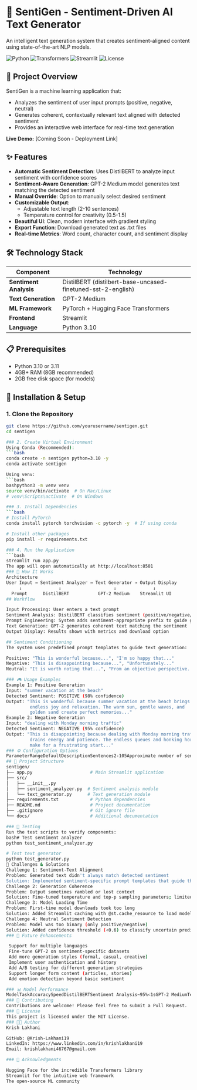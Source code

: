 # 🌟 SentiGen - Sentiment-Driven AI Text Generator

An intelligent text generation system that creates sentiment-aligned content using state-of-the-art NLP models.

![Python](https://img.shields.io/badge/Python-3.10-blue)
![Transformers](https://img.shields.io/badge/Transformers-4.35.0-orange)
![Streamlit](https://img.shields.io/badge/Streamlit-1.28.0-red)
![License](https://img.shields.io/badge/License-MIT-green)

## 🎯 Project Overview

SentiGen is a machine learning application that:
- Analyzes the sentiment of user input prompts (positive, negative, neutral)
- Generates coherent, contextually relevant text aligned with detected sentiment
- Provides an interactive web interface for real-time text generation

**Live Demo:** [Coming Soon - Deployment Link]

## ✨ Features

- **Automatic Sentiment Detection**: Uses DistilBERT to analyze input sentiment with confidence scores
- **Sentiment-Aware Generation**: GPT-2 Medium model generates text matching the detected sentiment
- **Manual Override**: Option to manually select desired sentiment
- **Customizable Output**: 
  - Adjustable text length (2-10 sentences)
  - Temperature control for creativity (0.5-1.5)
- **Beautiful UI**: Clean, modern interface with gradient styling
- **Export Function**: Download generated text as .txt files
- **Real-time Metrics**: Word count, character count, and sentiment display

## 🛠️ Technology Stack

| Component | Technology |
|-----------|-----------|
| **Sentiment Analysis** | DistilBERT (distilbert-base-uncased-finetuned-sst-2-english) |
| **Text Generation** | GPT-2 Medium |
| **ML Framework** | PyTorch + Hugging Face Transformers |
| **Frontend** | Streamlit |
| **Language** | Python 3.10 |

## 📋 Prerequisites

- Python 3.10 or 3.11
- 4GB+ RAM (8GB recommended)
- 2GB free disk space (for models)

## 🚀 Installation & Setup

### 1. Clone the Repository
```bash
git clone https://github.com/yourusername/sentigen.git
cd sentigen

### 2. Create Virtual Environment
Using Conda (Recommended): 
```bash
conda create -n sentigen python=3.10 -y
conda activate sentigen

Using venv:
```bash
bashpython3 -m venv venv
source venv/bin/activate  # On Mac/Linux
# venv\Scripts\activate  # On Windows

### 3. Install Dependencies
```bash
# Install PyTorch
conda install pytorch torchvision -c pytorch -y  # If using conda

# Install other packages
pip install -r requirements.txt

### 4. Run the Application
```bash
streamlit run app.py
The app will open automatically at http://localhost:8501
### 📖 How It Works
Architecture
User Input → Sentiment Analyzer → Text Generator → Output Display
     ↓              ↓                    ↓              ↓
  Prompt      DistilBERT           GPT-2 Medium    Streamlit UI
## Workflow

Input Processing: User enters a text prompt
Sentiment Analysis: DistilBERT classifies sentiment (positive/negative/neutral)
Prompt Engineering: System adds sentiment-appropriate prefix to guide generation
Text Generation: GPT-2 generates coherent text matching the sentiment
Output Display: Results shown with metrics and download option

## Sentiment Conditioning
The system uses predefined prompt templates to guide text generation:

Positive: "This is wonderful because...", "I'm so happy that..."
Negative: "This is disappointing because...", "Unfortunately..."
Neutral: "It is worth noting that...", "From an objective perspective..."

### 🎮 Usage Examples
Example 1: Positive Generation
Input: "summer vacation at the beach"
Detected Sentiment: POSITIVE (98% confidence)
Output: "This is wonderful because summer vacation at the beach brings 
         endless joy and relaxation. The warm sun, gentle waves, and 
         golden sand create perfect memories..."
Example 2: Negative Generation
Input: "dealing with Monday morning traffic"
Detected Sentiment: NEGATIVE (95% confidence)
Output: "This is disappointing because dealing with Monday morning traffic 
         drains energy and patience. The endless queues and honking horns 
         make for a frustrating start..."
### ⚙️ Configuration Options
ParameterRangeDefaultDescriptionSentences2-105Approximate number of sentencesTemperature0.5-1.50.8Creativity level (higher = more creative)Auto-detectOn/OffOnAutomatic sentiment detection
## 📁 Project Structure
sentigen/
├── app.py                      # Main Streamlit application
├── src/
│   ├── __init__.py
│   ├── sentiment_analyzer.py  # Sentiment analysis module
│   └── text_generator.py      # Text generation module
├── requirements.txt            # Python dependencies
├── README.md                   # Project documentation
├── .gitignore                  # Git ignore file
└── docs/                       # Additional documentation

### 🧪 Testing
Run the test scripts to verify components:
bash# Test sentiment analyzer
python test_sentiment_analyzer.py

# Test text generator
python test_generator.py
🚧 Challenges & Solutions
Challenge 1: Sentiment-Text Alignment
Problem: Generated text didn't always match detected sentiment
Solution: Implemented sentiment-specific prompt templates that guide the model's generation process
Challenge 2: Generation Coherence
Problem: Output sometimes rambled or lost context
Solution: Fine-tuned temperature and top-p sampling parameters; limited max length based on desired sentence count
Challenge 3: Model Loading Time
Problem: First-time model downloads took too long
Solution: Added Streamlit caching with @st.cache_resource to load models once and reuse
Challenge 4: Neutral Sentiment Detection
Problem: Model was too binary (only positive/negative)
Solution: Added confidence threshold (<0.6) to classify uncertain predictions as neutral
### 🔮 Future Enhancements

 Support for multiple languages
 Fine-tune GPT-2 on sentiment-specific datasets
 Add more generation styles (formal, casual, creative)
 Implement user authentication and history
 Add A/B testing for different generation strategies
 Support longer form content (articles, stories)
 Add emotion detection beyond basic sentiment

### 📊 Model Performance
ModelTaskAccuracySpeedDistilBERTSentiment Analysis~95%<1sGPT-2 MediumText GenerationN/A10-20s
### 🤝 Contributing
Contributions are welcome! Please feel free to submit a Pull Request.
### 📄 License
This project is licensed under the MIT License.
### 👨‍💻 Author
Krish Lakhani

GitHub: @Krish-Lakhani19
LinkedIn: https://www.linkedin.com/in/krishlakhani19
Email: krishlakhani46767@gmail.com

### 🙏 Acknowledgments

Hugging Face for the incredible Transformers library
Streamlit for the intuitive web framework
The open-source ML community
